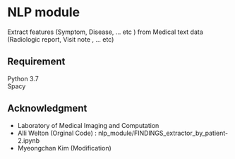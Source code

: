 # NLP module
Extract features (Symptom, Disease, ... etc ) from Medical text data (Radiologic report, Visit note , ... etc)

## Requirement
Python 3.7  
Spacy  

## Acknowledgment
- Laboratory of Medical Imaging and Computation
- Alli Welton (Orginal Code) : nlp_module/FINDINGS_extractor_by_patient-2.ipynb
- Myeongchan Kim (Modification) 
